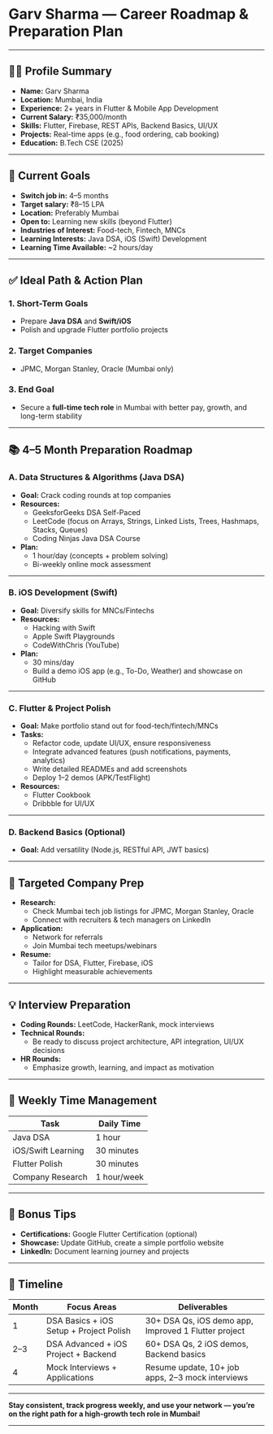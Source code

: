# Garv Sharma — Career Roadmap & Preparation Plan

---

## 👨‍💻 Profile Summary

- **Name:** Garv Sharma
- **Location:** Mumbai, India
- **Experience:** 2+ years in Flutter & Mobile App Development
- **Current Salary:** ₹35,000/month
- **Skills:** Flutter, Firebase, REST APIs, Backend Basics, UI/UX
- **Projects:** Real-time apps (e.g., food ordering, cab booking)
- **Education:** B.Tech CSE (2025)

---

## 🎯 Current Goals

- **Switch job in:** 4–5 months
- **Target salary:** ₹8–15 LPA
- **Location:** Preferably Mumbai
- **Open to:** Learning new skills (beyond Flutter)
- **Industries of Interest:** Food-tech, Fintech, MNCs
- **Learning Interests:** Java DSA, iOS (Swift) Development
- **Learning Time Available:** ~2 hours/day

---

## ✅ Ideal Path & Action Plan

### 1. Short-Term Goals
- Prepare **Java DSA** and **Swift/iOS**
- Polish and upgrade Flutter portfolio projects

### 2. Target Companies
- JPMC, Morgan Stanley, Oracle (Mumbai only)

### 3. End Goal
- Secure a **full-time tech role** in Mumbai with better pay, growth, and long-term stability

---

## 📚 4–5 Month Preparation Roadmap

### A. Data Structures & Algorithms (Java DSA)
- **Goal:** Crack coding rounds at top companies
- **Resources:**  
  - GeeksforGeeks DSA Self-Paced  
  - LeetCode (focus on Arrays, Strings, Linked Lists, Trees, Hashmaps, Stacks, Queues)
  - Coding Ninjas Java DSA Course
- **Plan:**  
  - 1 hour/day (concepts + problem solving)
  - Bi-weekly online mock assessment

---

### B. iOS Development (Swift)
- **Goal:** Diversify skills for MNCs/Fintechs
- **Resources:**  
  - Hacking with Swift  
  - Apple Swift Playgrounds  
  - CodeWithChris (YouTube)
- **Plan:**  
  - 30 mins/day  
  - Build a demo iOS app (e.g., To-Do, Weather) and showcase on GitHub

---

### C. Flutter & Project Polish
- **Goal:** Make portfolio stand out for food-tech/fintech/MNCs
- **Tasks:**
  - Refactor code, update UI/UX, ensure responsiveness
  - Integrate advanced features (push notifications, payments, analytics)
  - Write detailed READMEs and add screenshots
  - Deploy 1–2 demos (APK/TestFlight)
- **Resources:**  
  - Flutter Cookbook  
  - Dribbble for UI/UX

---

### D. Backend Basics (Optional)
- **Goal:** Add versatility (Node.js, RESTful API, JWT basics)

---

## 🏢 Targeted Company Prep

- **Research:**  
  - Check Mumbai tech job listings for JPMC, Morgan Stanley, Oracle
  - Connect with recruiters & tech managers on LinkedIn
- **Application:**  
  - Network for referrals
  - Join Mumbai tech meetups/webinars
- **Resume:**  
  - Tailor for DSA, Flutter, Firebase, iOS
  - Highlight measurable achievements

---

## 💡 Interview Preparation

- **Coding Rounds:** LeetCode, HackerRank, mock interviews
- **Technical Rounds:**  
  - Be ready to discuss project architecture, API integration, UI/UX decisions
- **HR Rounds:**  
  - Emphasize growth, learning, and impact as motivation

---

## 📅 Weekly Time Management

| Task                | Daily Time    |
|---------------------|--------------|
| Java DSA            | 1 hour        |
| iOS/Swift Learning  | 30 minutes    |
| Flutter Polish      | 30 minutes    |
| Company Research    | 1 hour/week   |

---

## 🚀 Bonus Tips

- **Certifications:** Google Flutter Certification (optional)
- **Showcase:** Update GitHub, create a simple portfolio website
- **LinkedIn:** Document learning journey and projects

---

## 📆 Timeline

| Month | Focus Areas                               | Deliverables                                                   |
|-------|-------------------------------------------|----------------------------------------------------------------|
| 1     | DSA Basics + iOS Setup + Project Polish   | 30+ DSA Qs, iOS demo app, Improved 1 Flutter project           |
| 2–3   | DSA Advanced + iOS Project + Backend      | 60+ DSA Qs, 2 iOS demos, Backend basics                        |
| 4     | Mock Interviews + Applications            | Resume update, 10+ job apps, 2–3 mock interviews               |

---

**Stay consistent, track progress weekly, and use your network — you’re on the right path for a high-growth tech role in Mumbai!**

---
